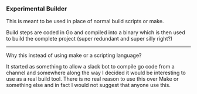 ### Experimental Builder

This is meant to be used in place of normal build scripts or make.

Build steps are coded in Go and compiled into a binary which is then used to build the complete project (super redundant and super silly right?)

---

Why this instead of using make or a scripting language?

It started as something to allow a slack bot to compile go code from a channel and somewhere along the way I decided it would be interesting to use as a real build tool. There is no real reason to use this over Make or something else and in fact I would not suggest that anyone use this.